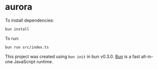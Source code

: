 # aurora

To install dependencies:

```bash
bun install
```

To run:

```bash
bun run src/index.ts
```

This project was created using `bun init` in bun v0.3.0. [Bun](https://bun.sh) is a fast all-in-one JavaScript runtime.
